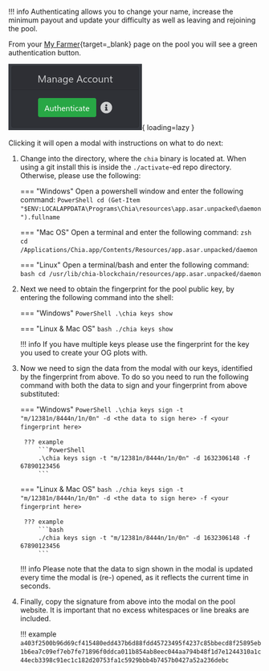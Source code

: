 !!! info
    Authenticating allows you to change your name, increase the minimum payout and update your difficulty as well as leaving and rejoining the pool.

From your [My Farmer](https://chia-og.foxypool.io/my-farmer){target=_blank} page on the pool you will see a green authentication button.

![og-authentication-button](../../../../assets/img/getting-started/auth-og-account-button.png){ loading=lazy }

Clicking it will open a modal with instructions on what to do next:

1. Change into the directory, where the `chia` binary is located at. When using a git install this is inside the `./activate`-ed repo directory. Otherwise, please use the following:

    === "Windows"
        Open a powershell window and enter the following command:
        ```PowerShell
        cd (Get-Item "$ENV:LOCALAPPDATA\Programs\Chia\resources\app.asar.unpacked\daemon").fullname
        ```

    === "Mac OS"
        Open a terminal and enter the following command:
        ```zsh
        cd /Applications/Chia.app/Contents/Resources/app.asar.unpacked/daemon
        ```

    === "Linux"
        Open a terminal/bash and enter the following command:
        ```bash
        cd /usr/lib/chia-blockchain/resources/app.asar.unpacked/daemon
        ```

2. Next we need to obtain the fingerprint for the pool public key, by entering the following command into the shell:

    === "Windows"
        ```PowerShell
        .\chia keys show
        ```

    === "Linux & Mac OS"
        ```bash
        ./chia keys show
        ```

    !!! info
        If you have multiple keys please use the fingerprint for the key you used to create your OG plots with.

3. Now we need to sign the data from the modal with our keys, identified by the fingerprint from above. To do so you need to run the following command with both the data to sign and your fingerprint from above substituted:

    === "Windows"
        ```PowerShell
        .\chia keys sign -t "m/12381n/8444n/1n/0n" -d <the data to sign here> -f <your fingerprint here>
        ```

        ??? example
            ```PowerShell
            .\chia keys sign -t "m/12381n/8444n/1n/0n" -d 1632306148 -f 67890123456
            ```

    === "Linux & Mac OS"
        ```bash
        ./chia keys sign -t "m/12381n/8444n/1n/0n" -d <the data to sign here> -f <your fingerprint here>
        ```

        ??? example
            ```bash
            ./chia keys sign -t "m/12381n/8444n/1n/0n" -d 1632306148 -f 67890123456
            ```

    !!! info
        Please note that the data to sign shown in the modal is updated every time the modal is (re-) opened, as it reflects the current time in seconds.

4. Finally, copy the signature from above into the modal on the pool website. It is important that no excess whitespaces or line breaks are included.

    !!! example
        ```
        a403f2500b96d69cf415480edd437b6d88fdd45723495f4237c85bbecd8f25895eb1b6ea7c09ef7eb7fe71896f0ddca011b854ab8eec044aa794b48f1d7e1244310a1c44ecb3398c91ec1c182d20753fa1c5929bbb4b7457b0427a52a236debc
        ```
